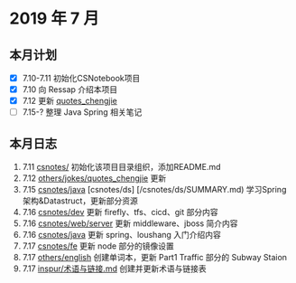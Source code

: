 # 2019 年 7 月

## 本月计划

- [x] 7.10-7.11 初始化CSNotebook项目
- [x] 7.10 向 Ressap 介绍本项目
- [x] 7.12 更新 [quotes_chengjie](https://gitlab.com/csnotes/csnotes/blob/master/others/jokes/quotes_chengjie.md)
- [ ] 7.15-? 整理 Java Spring 相关笔记

## 本月日志

1. 7.11 [csnotes/](/csnotes/html/docs.html) 初始化该项目目录组织，添加README.md
2. 7.12 [others/jokes/quotes_chengjie](/others/jokes/quotes_chengjie/SUMMARY.md) 更新
3. 7.15 [csnotes/java](/csnotes/java/SUMMARY.md)  [csnotes/ds] [/csnotes/ds/SUMMARY.md) 学习Spring架构&Datastruct，更新部分资源
4. 7.16 [csnotes/dev](/csnotes/dev/SUMMARY.md) 更新 firefly、tfs、cicd、git 部分内容
5. 7.16 [csnotes/web/server](/csnotes/web/server/SUMMARY.md) 更新 middleware、jboss 简介内容
6. 7.16 [csnotes/java](/csnotes/java/SUMMARY.md) 更新 spring、loushang 入门介绍内容
7. 7.17 [csnotes/fe](/csnotes/fe/SUMMARY.md) 更新 node 部分的镜像设置
8. 7.17 [others/english](/others/english/SUMMARY.md) 创建单词本，更新 Part1 Traffic 部分的 Subway Staion
9. 7.17 [inspur/术语与链接.md](/inspur/术语与链接.md) 创建并更新术语与链接表
